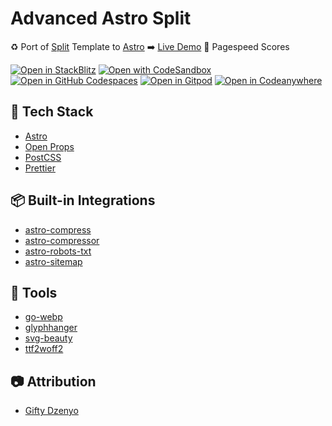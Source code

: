 # Advanced Astro Split

♻️ Port of [Split](https://onepagelove.com/split) Template to [Astro](https://astro.build)
➡️ [Live Demo](https://astro-split.vercel.app/)
💯 Pagespeed Scores

[![Open in StackBlitz](https://developer.stackblitz.com/img/open_in_stackblitz.svg)](https://stackblitz.com/github/advanced-astro/split)
[![Open with CodeSandbox](https://assets.codesandbox.io/github/button-edit-lime.svg)](https://codesandbox.io/p/sandbox/github/advanced-astro/split)
[![Open in GitHub Codespaces](https://github.com/codespaces/badge.svg)](https://codespaces.new/advanced-astro/split?devcontainer_path=.devcontainer/basics/devcontainer.json)
[![Open in Gitpod](https://gitpod.io/button/open-in-gitpod.svg)](https://gitpod.io/#https://github.com/advanced-astro/split)
[![Open in Codeanywhere](https://codeanywhere.com/img/open-in-codeanywhere-btn.svg)](https://app.codeanywhere.com/#https://github.com/advanced-astro/split)


<!-- ![not-just-the-basics]() -->

## 🧩 Tech Stack

- [Astro](https://astro.build)
- [Open Props](https://open-props.style)
- [PostCSS](https://postcss.org)
- [Prettier](https://prettier.io)

## 📦 Built-in Integrations

- [astro-compress](https://github.com/NikolaRHristov/astro-compress#readme)
- [astro-compressor](https://github.com/sondr3/astro-compressor#readme)
- [astro-robots-txt](https://github.com/alextim/astro-lib/tree/main/packages/astro-robots-txt#why-astro-robots-txt)
- [astro-sitemap](https://github.com/alextim/astro-lib/tree/main/packages/astro-sitemap#why-astro-sitemap)

## 🧰 Tools

- [go-webp](https://www.npmjs.com/package/go-webp)
- [glyphhanger](https://www.npmjs.com/package/glyphhanger)
- [svg-beauty](https://svg.beauty)
- [ttf2woff2](https://github.com/nfroidure/ttf2woff2#readme)

## 📷 Attribution

- [Gifty Dzenyo](https://www.pexels.com/photo/portrait-of-woman-with-braided-hair-6151982/)
